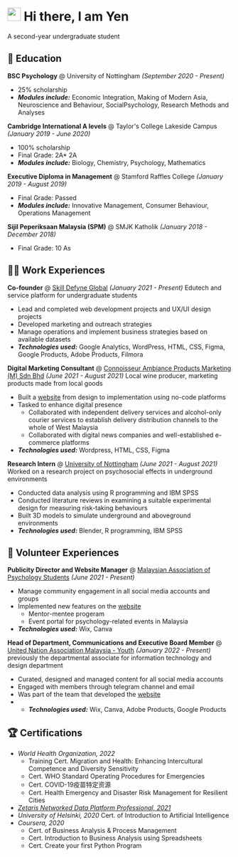 # <img src="https://raw.githubusercontent.com/MartinHeinz/MartinHeinz/master/wave.gif" width="30px"> Hi there, I am Yen
A second-year undergraduate student

## 📖 Education
**BSC Psychology** @ University of Nottingham *(September 2020 - Present)*
- 25% scholarship
- ***Modules include:*** Economic Integration, Making of Modern Asia, Neuroscience and Behaviour, SocialPsychology, Research Methods and Analyses

**Cambridge International A levels** @ Taylor's College Lakeside Campus *(January 2019 - June 2020)*
- 100% scholarship
- Final Grade: 2A* 2A
- ***Modules include:*** Biology, Chemistry, Psychology, Mathematics

**Executive Diploma in Management** @ Stamford Raffles College *(January 2019 - August 2019)*
- Final Grade: Passed
- ***Modules include:*** Innovative Management, Consumer Behaviour, Operations Management

**Sijil Peperiksaan Malaysia (SPM)** @ SMJK Katholik *(January 2018 - December 2018)*
- Final Grade: 10 As 

## 👩‍💻 Work Experiences
**Co-founder** @ [Skill Defyne Global](http://skilldefyne.com/) *(January 2021 - Present)*
Edutech and service platform for undergraduate students
- Lead and completed web development projects and UX/UI design projects
- Developed marketing and outreach strategies
- Manage operations and implement business strategies based on available datasets
- ***Technologies used:*** Google Analytics, WordPress, HTML, CSS, Figma, Google Products, Adobe Products, Filmora

**Digital Marketing Consultant** @ [Connoisseur Ambiance Products Marketing (M) Sdn Bhd](https://reissjadenwine.com/) *(June 2021 - August 2021)*
Local wine producer, marketing products made from local goods
- Built a [website](https://reissjadenwine.com/) from design to implementation using no-code platforms
- Tasked to enhance digital presence
  - Collaborated with independent delivery services and alcohol-only courier services to establish delivery distribution channels to the whole of West Malaysia
  - Collaborated with digital news companies and well-established e-commerce platforms
- ***Technologies used:*** Wordpress, HTML, CSS, Figma

**Research Intern** @ [University of Nottingham](https://www.nottingham.edu.my/index.aspx) *(June 2021 - August 2021)*
Worked on a research project on psychosocial effects in underground environments
- Conducted data analysis using R programming and IBM SPSS
- Conducted literature reviews in examining a suitable experimental design for measuring risk-taking behaviours
- Built 3D models to simulate underground and aboveground environments 
- ***Technologies used:*** Blender, R programming, IBM SPSS

## 💖 Volunteer Experiences
**Publicity Director and Website Manager** @ [Malaysian Association of Psychology Students](https://www.mapstudents.com/) *(June 2021 - Present)*
- Manage community engagement in all social media accounts and groups
- Implemented new features on the [website](https://www.mapstudents.com/)
  -  Mentor-mentee progeram
  -  Event portal for psychology-related events in Malaysia
- ***Technologies used:*** Wix, Canva

**Head of Department, Communications and Executive Board Member** @ [United Nation Association Malaysia - Youth](https://unamyouth.com/) *(January 2022 - Present)*
previously the departmental associate for information technology and design department
- Curated, designed and managed content for all social media accounts
- Engaged with members through telegram channel and email 
- Was part of the team that developed the [website](https://unamyouth.com/)
- - ***Technologies used:*** Wix, Canva, Adobe Products, Google Products

## 🏆 Certifications 
- *World Health Organization, 2022* 
  - Training Cert. Migration and Health: Enhancing Intercultural Competence and Diversity Sensitivity
  - Cert. WHO Standard Operating Procedures for Emergencies
  - Cert. COVID-19疫苗特定资源
  - Cert. Health Emergency and Disaster Risk Management for Resilient Cities
- *[Zetaris Networked Data Platform Professional, 2021](https://www.linkedin.com/feed/update/urn:li:activity:6775543961307222016/)* 
- *University of Helsinki, 2020* Cert. of Introduction to Artificial Intelligence
- *Coursera, 2020* 
  - Cert. of Business Analysis & Process Management
  - Cert. Introduction to Business Analysis using Spreadsheets
  - Cert. Create your first Python Program
